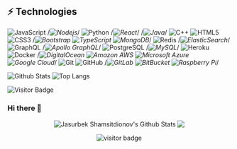 ## ⚡ Technologies

![JavaScript](https://img.shields.io/badge/-JavaScript-black?style=flat-square&logo=javascript)
/*![Nodejs](https://img.shields.io/badge/-Nodejs-black?style=flat-square&logo=Node.js)*/
![Python](https://img.shields.io/badge/-Python-black?style=flat-square&logo=Python)
/*![React](https://img.shields.io/badge/-React-black?style=flat-square&logo=react)*/
/*![Java](https://img.shields.io/badge/-java-E34A86?style=flat-square&logo=java)*/
![C++](https://img.shields.io/badge/-C++-00599C?style=flat-square&logo=c)
![HTML5](https://img.shields.io/badge/-HTML5-E34F26?style=flat-square&logo=html5&logoColor=white)
![CSS3](https://img.shields.io/badge/-CSS3-1572B6?style=flat-square&logo=css3)
/*![Bootstrap](https://img.shields.io/badge/-Bootstrap-563D7C?style=flat-square&logo=bootstrap)
![TypeScript](https://img.shields.io/badge/-TypeScript-007ACC?style=flat-square&logo=typescript)
![MongoDB](https://img.shields.io/badge/-MongoDB-black?style=flat-square&logo=mongodb)*/
![Redis](https://img.shields.io/badge/-Redis-black?style=flat-square&logo=Redis)
/*![ElasticSearch](https://img.shields.io/badge/-ElasticSearch-005571?style=flat-square&logo=elasticsearch)*/
![GraphQL](https://img.shields.io/badge/-GraphQL-E10098?style=flat-square&logo=graphql)
/*![Apollo GraphQL](https://img.shields.io/badge/-Apollo%20GraphQL-311C87?style=flat-square&logo=apollo-graphql)*/
![PostgreSQL](https://img.shields.io/badge/-PostgreSQL-336791?style=flat-square&logo=postgresql)
/*![MySQL](https://img.shields.io/badge/-MySQL-black?style=flat-square&logo=mysql)*/
![Heroku](https://img.shields.io/badge/-Heroku-430098?style=flat-square&logo=heroku)
![Docker](https://img.shields.io/badge/-Docker-black?style=flat-square&logo=docker)
/*![DigitalOcean](https://img.shields.io/badge/-Digital%20Ocean-darkblue?style=flat-square&logo=digitalocean)
![Amazon AWS](https://img.shields.io/badge/Amazon%20AWS-232F3E?style=flat-square&logo=amazon-aws)
![Microsoft Azure](https://img.shields.io/badge/Microsoft%20Azure-232F7E?style=flat-square&logo=microsoft-azure)
![Google Cloud](https://img.shields.io/badge/Google%20Cloud-black?style=flat-square&logo=google-cloud)*/
![Git](https://img.shields.io/badge/-Git-black?style=flat-square&logo=git)
![GitHub](https://img.shields.io/badge/-GitHub-181717?style=flat-square&logo=github)
/*![GitLab](https://img.shields.io/badge/-GitLab-FCA121?style=flat-square&logo=gitlab)
![BitBucket](https://img.shields.io/badge/-BitBucket-darkblue?style=flat-square&logo=bitbucket)
![Raspberry Pi](https://img.shields.io/badge/-Raspberry%20Pi-C51A4A?style=flat-square&logo=Raspberry-Pi)*/

![Github Stats](https://github-readme-stats.vercel.app/api?username=JasurbekUz&count_private=true&show_icons=true&include_all_commits=true)
![Top Langs](https://github-readme-stats.vercel.app/api/top-langs/?username=JasurbekUz&hide=TeX&layout=compact)

![Visitor Badge](https://visitor-badge.laobi.icu/badge?page_id=aemmadi.aemmadi)

### Hi there 👋

<p align='center'>
  <img align="center" src="https://github-readme-stats.vercel.app/api?username=JasurbekUz&show_icons=true&title_color=fff&icon_color=79ff97&text_color=efefef&bg_color=24292e" alt="Jasurbek Shamsitdionov's Github Stats">

<img align="center" src="https://github-readme-stats.vercel.app/api/top-langs/?username=JasurbekUz&layout=compact&bg_color=0,73FA79,73FDFF,7A81FF&theme=graywhite&langs_count=10&exclude_repo=kasweb">
    </p>

<p align='center'>
  <img src="https://visitor-badge.glitch.me/badge?page_id=JasurbekUz" alt="visitor badge"/>
</p>


